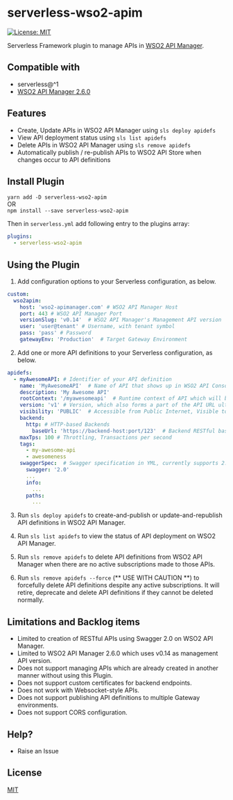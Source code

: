 serverless-wso2-apim
====================
[![License: MIT](https://img.shields.io/badge/License-MIT-yellow.svg)](https://opensource.org/licenses/MIT)

Serverless Framework plugin to manage APIs in [WSO2 API Manager](https://wso2.com/api-management/).  


## Compatible with
* serverless@^1
* [WSO2 API Manager 2.6.0](https://docs.wso2.com/display/AM260/)

## Features
* Create, Update APIs in WSO2 API Manager using `sls deploy apidefs`
* View API deployment status using `sls list apidefs`
* Delete APIs in WSO2 API Manager using `sls remove apidefs`
* Automatically publish / re-publish APIs to WSO2 API Store when changes occur to API definitions

## Install Plugin
`yarn add -D serverless-wso2-apim`   
OR   
`npm install --save serverless-wso2-apim`  

Then in `serverless.yml` add following entry to the plugins array:
```yml
plugins:
  - serverless-wso2-apim
```

## Using the Plugin

1. Add configuration options to your Serverless configuration, as below.
```yml
custom:
  wso2apim:
    host: 'wso2-apimanager.com' # WSO2 API Manager Host
    port: 443 # WSO2 API Manager Port
    versionSlug: 'v0.14'  # WSO2 API Manager's Management API version
    user: 'user@tenant' # Username, with tenant symbol
    pass: 'pass' # Password
    gatewayEnv: 'Production'  # Target Gateway Environment
```

2. Add one or more API definitions to your Serverless configuration, as below.

```yml
apidefs:
  - myAwesomeAPI: # Identifier of your API definition
    name: 'MyAwesomeAPI'  # Name of API that shows up in WSO2 API Console (CANNOT BE UPDATED LATER)
    description: 'My Awesome API'
    rootContext: '/myawesomeapi'  # Runtime context of API which will be appended to the base URL exposed by WSO2 API Gateway. Must be unique across the Gateway Environment. (CANNOT BE UPDATED LATER)
    version: 'v1' # Version, which also forms a part of the API URL ultimately (CANNOT BE UPDATED LATER)
    visibility: 'PUBLIC'  # Accessible from Public Internet, Visible to everyone
    backend: 
      http: # HTTP-based Backends
        baseUrl: 'https://backend-host:port/123'  # Backend RESTful base URL
    maxTps: 100 # Throttling, Transactions per second
    tags:
      - my-awesome-api
      - awesomeness
    swaggerSpec:  # Swagger specification in YML, currently supports 2.0
      swagger: '2.0'
      ...
      info:
        ...
      paths:
        ...
```

3. Run `sls deploy apidefs` to create-and-publish or update-and-republish API definitions in WSO2 API Manager.

4. Run `sls list apidefs` to view the status of API deployment on WSO2 API Manager.

4. Run `sls remove apidefs` to delete API definitions from WSO2 API Manager when there are no active subscriptions made to those APIs.

5. Run `sls remove apidefs --force` (** USE WITH CAUTION **) to forcefully delete API definitions despite any active subscriptions. It will retire, deprecate and delete API definitions if they cannot be deleted normally.


## Limitations and Backlog items
* Limited to creation of RESTful APIs using Swagger 2.0 on WSO2 API Manager. 
* Limited to WSO2 API Manager 2.6.0 which uses v0.14 as management API version. 
* Does not support managing APIs which are already created in another manner without using this Plugin.
* Does not support custom certificates for backend endpoints.
* Does not work with Websocket-style APIs.  
* Does not support publishing API definitions to multiple Gateway environments.  
* Does not support CORS configuration.

## Help?
* Raise an Issue 

## License
[MIT](https://github.com/99xt/serverless-dynamodb-local/blob/v1/LICENSE)